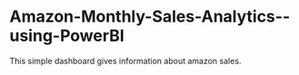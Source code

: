 # Amazon-Monthly-Sales-Analytics--using-PowerBI

This simple dashboard gives information about amazon sales.
